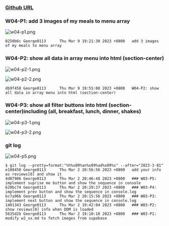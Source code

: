 ### [Github URL](https://github.com/George0113/1112-1N-js-demo-211410542.git)

### W04-P1: add 3 images of my meals to menu array

![w04-p1.png](https://spguhxeeusfjlibdhcxj.supabase.co/storage/v1/object/public/demo42/md_1N_img/w04-p1.png)

```
0250b6c George0113      Thu Mar 9 19:21:30 2023 +0800   add 3 images of my meals to menu array
```

### W04-P2: show all data in array menu into html (section-center)

![w04-p2-1.png](https://spguhxeeusfjlibdhcxj.supabase.co/storage/v1/object/public/demo42/md_1N_img/w04-p2-1.png)

![w04-p2-2.png](https://spguhxeeusfjlibdhcxj.supabase.co/storage/v1/object/public/demo42/md_1N_img/w04-p2-1.png)

```
db9f458 George0113      Thu Mar 9 19:55:00 2023 +0800   W04-P2: show all data in array menu into html (section-center)

```

### W04-P3: show all filter buttons into html (section-center)including (all, breakfast, lunch, dinner, shakes)

![w04-p3-1.png](https://spguhxeeusfjlibdhcxj.supabase.co/storage/v1/object/public/demo42/md_1N_img/w04-p3-1.png)

![w04-p3-2.png](https://spguhxeeusfjlibdhcxj.supabase.co/storage/v1/object/public/demo42/md_1N_img/w04-p3-2.png)

### git log

![w04-p5.png](https://spguhxeeusfjlibdhcxj.supabase.co/storage/v1/object/public/demo42/md_1N_img/w04-p1.png)

```
$ git log --pretty=format:"%h%x09%an%x09%ad%x09%s" --after="2023-3-01"
e108450 George0113      Thu Mar 2 20:56:56 2023 +0800   add your info as reviews[0] and show it
4d87906 George0113      Thu Mar 2 20:46:48 2023 +0800   ### W03-P5: implement suprise me button and show the sequence in console
620bc74 George0113      Thu Mar 2 20:29:37 2023 +0800   ### W03-P4: implement prev button and show the sequence in console.log
bc7a96b George0113      Thu Mar 2 20:15:56 2023 +0800   ### W03-P3: implement next button and show the sequence in console.log
1401343 George0113      Thu Mar 2 19:42:04 2023 +0800   ### W03-P2: show reviews[0] info when DOM is loaded
5635d2b George0113      Thu Mar 2 19:10:18 2023 +0800   ### W03-P1: modify w2_xx.md to fetch images from supabase
```

